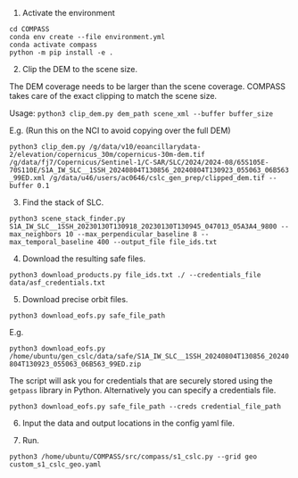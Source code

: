 1. Activate the environment 

```
cd COMPASS
conda env create --file environment.yml
conda activate compass
python -m pip install -e .
```

2. Clip the DEM to the scene size. 

The DEM coverage needs to be larger than the scene coverage. COMPASS takes care of the exact clipping to match the scene size. 

Usage: 
`python3 clip_dem.py dem_path scene_xml --buffer buffer_size`

E.g. (Run this on the NCI to avoid copying over the full DEM)

`python3 clip_dem.py /g/data/v10/eoancillarydata-2/elevation/copernicus_30m/copernicus-30m-dem.tif /g/data/fj7/Copernicus/Sentinel-1/C-SAR/SLC/2024/2024-08/65S105E-70S110E/S1A_IW_SLC__1SSH_20240804T130856_20240804T130923_055063_06B563_99ED.xml /g/data/u46/users/ac0646/cslc_gen_prep/clipped_dem.tif --buffer 0.1`

3. Find the stack of SLC.

`python3 scene_stack_finder.py S1A_IW_SLC__1SSH_20230130T130918_20230130T130945_047013_05A3A4_9800 --max_neighbors 10 --max_perpendicular_baseline 8 --max_temporal_baseline 400 --output_file file_ids.txt`

4. Download the resulting safe files.

`python3 download_products.py file_ids.txt ./ --credentials_file data/asf_credentials.txt`

5. Download precise orbit files.

`python3 download_eofs.py safe_file_path`

E.g. 

`python3 download_eofs.py /home/ubuntu/gen_cslc/data/safe/S1A_IW_SLC__1SSH_20240804T130856_20240804T130923_055063_06B563_99ED.zip`

The script will ask you for credentials that are securely stored using the `getpass` library in Python. Alternatively you can specify a credentials file.

`python3 download_eofs.py safe_file_path --creds credential_file_path`

6. Input the data and output locations in the config yaml file. 

7. Run. 

`python3 /home/ubuntu/COMPASS/src/compass/s1_cslc.py --grid geo custom_s1_cslc_geo.yaml`